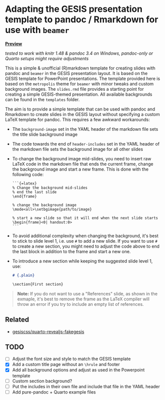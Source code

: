 # Adapting the GESIS presentation template to pandoc / Rmarkdown for use with `beamer`

[**Preview**](slides.pdf)

*tested to work with knitr 1.48  & pandoc 3.4 on Windows, pandoc-only or Quarto setups might require adjustments*

This is a simple & unofficial (R)markdown template for creating slides with pandoc and `beamer` in the GESIS presentation layout. It is based on the GESIS template for PowerPoint presentations. The template provided here is based on the `metropolis` theme for `beamer` with minor tweaks and custom background images. The `slides.rmd` file provides a starting point for creating a simple GESIS-themed presentation. All available backgrounds can be found in the `templates` folder.

The aim is to provide a simple template that can be used with pandoc and Rmarkdown to create slides in the GESIS layout without specifying a custom LaTeX template for pandoc. This requires a few awkward workarounds:

- The `background-image` set in the YAML header of the markdown file sets the title slide background image
- The code towards the end of `header-includes` set in the YAML header of the markdown file sets the background image for all other slides
- To change the background image mid-slides, you need to insert raw LaTeX code in the markdown file that ends the current frame, change the background image and start a new frame. This is done with the following code:

    `````text
    ```{=latex}
    % Change the background mid-slides
    % end the last slide
    \end{frame}
    
    % change the background image
    \mode<all>\setbgimage{path/to/image}
    
    % start a new slide so that it will end when the next slide starts
    \begin{frame}<0| handout:0>
    ```
    `````
  
- To avoid additional complexity when changing the background, it's best to stick to slide level 1, i.e. use `#` to add a new slide. If you want to use `#` to create a new section, you might need to adjust the code above to end the last block in addition to the frame and start a new one.
- To introduce a new section while keeping the suggested slide level 1, use:

  ````markdown
  # {.plain}
  
  \section{First section}
  ````
  

> **Note:**  If you do not want to use a "References" slide, as shown in the exmaple, it's best to remove the frame as the LaTeX compiler will throw an error if you try to include an empty list of references.

## Related

- [gesiscss/quarto-revealjs-fakegesis](https://github.com/gesiscss/quarto-revealjs-fakegesis)


## TODO

- [ ] Adjust the font size and style to match the GESIS template
- [x] Add a custom title page without an `\hrule` and footer
- [x] Add all background options and adjust as used in the Powerpoint template
- [ ] Custom section background?
- [ ] Put the includes in their own file and include that file in the YAML header
- [ ] Add pure-pandoc + Quarto example files
